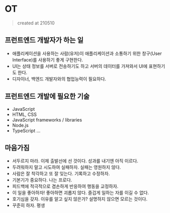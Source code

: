 # OT

> created at 210510

## 프런트엔드 개발자가 하는 일

- 애플리케이션을 사용하는 사람(유저)이 애플리케이션과 소통하기 위한 창구(User Interface)를 사용하기 좋게 구현한다.
- UI는 상태 정보를 서버로 전송하기도 하고 서버의 데이터를 가져와서 UI에 표현하기도 한다.
- 디자이너, 백엔드 개발자와의 협업능력이 필요하다.

## 프런트엔드 개발에 필요한 기술

- JavaScript
- HTML, CSS
- JavaScript frameworks / libraries
- Node.js
- TypeScript
...

## 마음가짐

- 서두르지 마라. 이제 출발선에 선 것이다. 성과를 내기엔 아직 이르다.
- 두려워하지 말고 시도하여 실패하자. 실패는 영원하지 않다.
- 사람은 잘 착각하고 또 잘 잊는다. 기록하고 수정하자.
- 기본기가 중요하다. 나는 프로다.
- 피드백에 적극적으로 겸손하게 반응하여 행동을 교정하자.
- 이 일을 좋아하자! 좋아하면 괴롭지 않다. 즐겁게 일하는 자를 이길 수 없다.
- 호기심을 갖자. 이유를 알고 싶지 않은가? 설명하지 않으면 모르는 것이다.
- 꾸준히 하자. 평생
